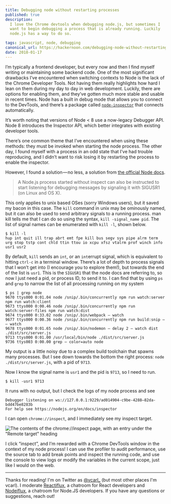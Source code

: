 ```yaml
---
title: Debugging node without restarting processes
published: true
description:
  I love the Chrome devtools when debugging node.js, but sometimes I
  want to begin debugging a process that is already running. Luckily
  node.js has a way to do so.

tags: javascript, node, debugging
canonical_url: https://hackernoon.com/debugging-node-without-restarting-processes-bd5d5c98f200
date: 2018-01-17
---
```


I’m typically a frontend developer, but every now and then I find myself
writing or maintaining some backend code. One of the most significant
drawbacks I’ve encountered when switching contexts to Node is the lack
of the Chrome Developer Tools. Not having them really highlights how
hard I lean on them during my day to day in web development. Luckily,
there are options for enabling them, and they’ve gotten much more stable
and usable in recent times. Node has a built in debug mode that allows
you to connect to the DevTools, and there’s a package called
[`node-inspector`](https://github.com/node-inspector/node-inspector)
that connects automatically.

It’s worth noting that versions of Node < 8 use a now-legacy Debugger
API. Node 8 introduces the Inspector API, which better integrates with
existing developer tools.

There’s one common theme that I’ve encountered when using these methods:
they must be invoked when starting the node process. The other day, I
found myself with a process in an odd state that I’ve had trouble
reproducing, and I didn’t want to risk losing it by restarting the
process to enable the inspector.

However, I found a solution — no less, a solution from
[the official Node docs](https://nodejs.org/en/docs/guides/debugging-getting-started/).

> A Node.js process started without inspect can also be instructed to
> start listening for debugging messages by signaling it with SIGUSR1
> (on Linux and OS X).

This only applies to unix based OSes (sorry Windows users), but it saved
my bacon in this case. The `kill` command in unix may be ominously
named, but it can also be used to send arbitrary signals to a running
process. man kill tells me that I can do so using the syntax,
`kill -signal_name pid`. The list of signal names can be enumerated with
`kill -l`, shown below.

```
$ kill -l
hup int quit ill trap abrt emt fpe kill bus segv sys pipe alrm term urg stop tstp cont chld ttin ttou io xcpu xfsz vtalrm prof winch info usr1 usr2
```

By default, `kill` sends an `int`, or an `int`errupt signal, which is
equivalent to hitting `ctrl-c` in a terminal window. There’s a lot of
depth to process signals that I won’t get into (I encourage you to
explore them!), but towards the end of the list is `usr1`. This is the
`SIGUSR1` that the node docs are referring to, so now I just need a pid,
or process ID, to send it to. I can find that by using `ps` and `grep`
to narrow the list of all processing running on my system

```
$ ps | grep node
9670 ttys000 0:01.04 node /snip/.bin/concurrently npm run watch:server npm run watch:client
9673 ttys000 0:00.46 node /snip/.bin/concurrently npm run watch:server-files npm run watch:dist
9674 ttys000 0:33.02 node /snip/.bin/webpack — watch
9677 ttys000 0:00.36 node /snip/.bin/concurrently npm run build:snip — — watch
9678 ttys000 0:01.65 node /snip/.bin/nodemon — delay 2 — watch dist ./dist/src/server.js
9713 ttys000 0:01.00 /usr/local/bin/node ./dist/src/server.js
9736 ttys003 0:00.00 grep — color=auto node
```

My output is a little noisy due to a complex build toolchain that spawns
many processes. But I see down towards the bottom the right process:
`node ./dist/src/server.js`, with a pid of `9713`.

Now I know the signal name is `usr1` and the pid is `9713`, so I need to
run.

```
$ kill -usr1 9713
```

It runs with no output, but I check the logs of my node process and see

```
Debugger listening on ws://127.0.0.1:9229/ad014904-c9be-4288–82da-bdd47be8283b
For help see https://nodejs.org/en/docs/inspector
```

I can open `chrome://inspect`, and I immediately see my inspect target.

![The contents of the chrome://inspect page, with an entry under the "Remote target" heading](https://cdn-images-1.medium.com/max/1600/1*soQHfOEF7G9FGZgqy5vZzQ.png)

I click “inspect”, and I’m rewarded with a Chrome DevTools window in the
context of my node process! I can use the profiler to audit performance,
use the source tab to add break points and inspect the running code, and
use the console to view logs or modify the variables in the current
scope, just like I would on the web.

---

Thanks for reading! I'm on Twitter as
[@vcarl\_](https://twitter.com/vcarl_) (but most other places I'm
vcarl). I moderate [Reactiflux](http://join.reactiflux.com/), a chatroom
for React developers and
[Nodeiflux](https://discordapp.com/invite/vUsrbjd), a chatroom for
Node.JS developers. If you have any questions or suggestions, reach out!
